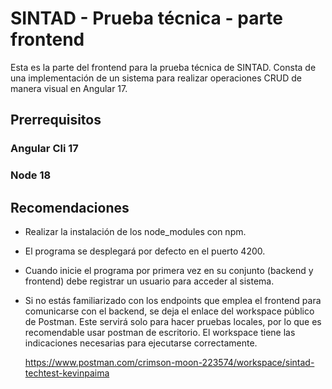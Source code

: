 # SINTAD - Prueba técnica - parte frontend
Esta es la parte del frontend para la prueba técnica de SINTAD.
Consta de una implementación de un sistema para realizar operaciones CRUD de manera visual en Angular 17.

## Prerrequisitos

### Angular Cli 17

### Node 18 

## Recomendaciones
* Realizar la instalación de los node_modules con npm.

* El programa se desplegará por defecto en el puerto 4200.

* Cuando inicie el programa por primera vez en su conjunto (backend y frontend) debe registrar un usuario para acceder al sistema.

* Si no estás familiarizado con los endpoints que emplea el frontend para comunicarse con el backend, se deja el enlace del workspace público de Postman.
Este servirá solo para hacer pruebas locales, por lo que es recomendable usar postman de escritorio. El workspace tiene las indicaciones necesarias para ejecutarse correctamente.
    
    https://www.postman.com/crimson-moon-223574/workspace/sintad-techtest-kevinpaima

